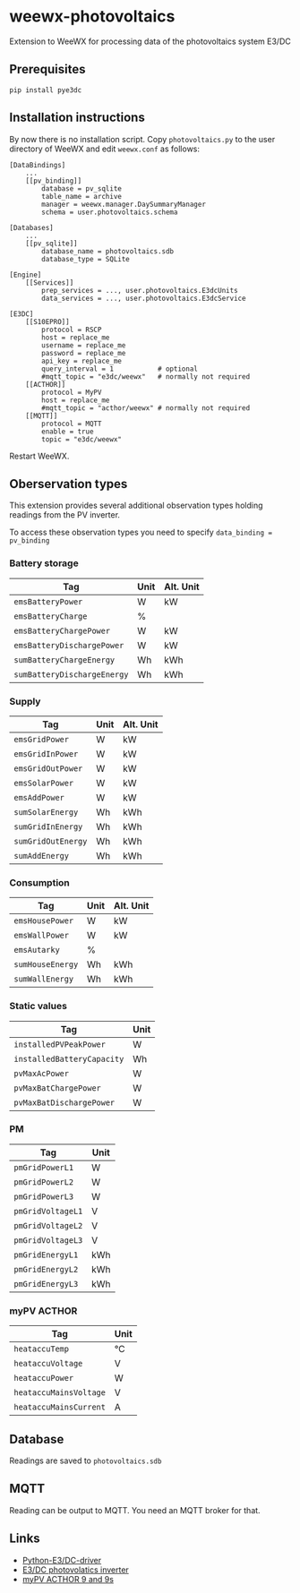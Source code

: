 # weewx-photovoltaics

Extension to WeeWX for processing data of the photovoltaics system E3/DC

## Prerequisites

```
pip install pye3dc
```

## Installation instructions

By now there is no installation script. Copy `photovoltaics.py` to the 
user directory of WeeWX and edit `weewx.conf` as follows:

```
[DataBindings]
    ...
    [[pv_binding]]
        database = pv_sqlite
        table_name = archive
        manager = weewx.manager.DaySummaryManager
        schema = user.photovoltaics.schema

[Databases]
    ...
    [[pv_sqlite]]
        database_name = photovoltaics.sdb
        database_type = SQLite

[Engine]
    [[Services]]
        prep_services = ..., user.photovoltaics.E3dcUnits
        data_services = ..., user.photovoltaics.E3dcService

[E3DC]
    [[S10EPRO]]
        protocol = RSCP
        host = replace_me
        username = replace_me
        password = replace_me
        api_key = replace_me
        query_interval = 1           # optional
        #mqtt_topic = "e3dc/weewx"   # normally not required
    [[ACTHOR]]
        protocol = MyPV
        host = replace_me
        #mqtt_topic = "acthor/weewx" # normally not required
    [[MQTT]]
        protocol = MQTT
        enable = true
        topic = "e3dc/weewx"

```

Restart WeeWX.

## Oberservation types

This extension provides several additional observation types
holding readings from the PV inverter.

To access these observation types you need to specify `data_binding =
pv_binding` 

### Battery storage

Tag | Unit | Alt. Unit
----|------|----------
`emsBatteryPower` | W | kW
`emsBatteryCharge` | % |
`emsBatteryChargePower` | W | kW
`emsBatteryDischargePower` | W | kW
`sumBatteryChargeEnergy` | Wh | kWh
`sumBatteryDischargeEnergy` | Wh | kWh

### Supply

Tag | Unit | Alt. Unit
----|------|----------
`emsGridPower` | W | kW
`emsGridInPower` | W | kW
`emsGridOutPower` | W | kW
`emsSolarPower` | W | kW
`emsAddPower` | W | kW
`sumSolarEnergy` | Wh | kWh
`sumGridInEnergy` | Wh | kWh
`sumGridOutEnergy` | Wh | kWh
`sumAddEnergy` | Wh | kWh

### Consumption

Tag | Unit | Alt. Unit
----|------|----------
`emsHousePower` | W | kW
`emsWallPower` | W | kW
`emsAutarky` | % |
`sumHouseEnergy` | Wh | kWh
`sumWallEnergy` | Wh | kWh

### Static values

Tag | Unit |
----|------|
`installedPVPeakPower` | W
`installedBatteryCapacity` | Wh
`pvMaxAcPower` | W
`pvMaxBatChargePower` | W
`pvMaxBatDischargePower` | W

### PM

Tag | Unit |
----|------|
`pmGridPowerL1` | W
`pmGridPowerL2` | W
`pmGridPowerL3` | W
`pmGridVoltageL1` | V
`pmGridVoltageL2` | V
`pmGridVoltageL3` | V
`pmGridEnergyL1` | kWh
`pmGridEnergyL2` | kWh
`pmGridEnergyL3` | kWh

### myPV ACTHOR

Tag | Unit |
----|------|
`heataccuTemp` | °C
`heataccuVoltage` | V
`heataccuPower` | W
`heataccuMainsVoltage` | V
`heataccuMainsCurrent` | A

## Database

Readings are saved to `photovoltaics.sdb`

## MQTT

Reading can be output to MQTT. You need an MQTT broker for that.

## Links

* [Python-E3/DC-driver](https://github.com/fsantini/python-e3dc)
* [E3/DC photovolatics inverter](https://www.e3dc.com)
* [myPV ACTHOR 9 and 9s](https://www.my-pv.com/de/produkte/ac-thor-9s)
